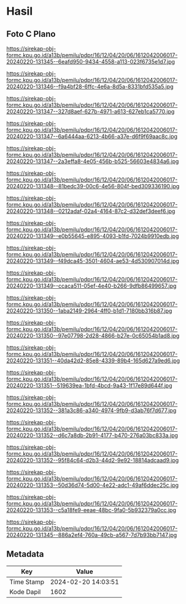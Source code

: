 # Hasil

## Foto C Plano

https://sirekap-obj-formc.kpu.go.id/a13b/pemilu/pdpr/16/12/04/20/06/1612042006017-20240220-131345--6eafd950-9434-4558-a113-023f6735e1d7.jpg

https://sirekap-obj-formc.kpu.go.id/a13b/pemilu/pdpr/16/12/04/20/06/1612042006017-20240220-131346--f9a4bf28-6ffc-4e6a-8d5a-8331bfd535a5.jpg

https://sirekap-obj-formc.kpu.go.id/a13b/pemilu/pdpr/16/12/04/20/06/1612042006017-20240220-131347--327d8aef-627b-4971-a613-627eb1ca5770.jpg

https://sirekap-obj-formc.kpu.go.id/a13b/pemilu/pdpr/16/12/04/20/06/1612042006017-20240220-131347--6a6444aa-6213-4b66-a37e-d6f9f69aac8c.jpg

https://sirekap-obj-formc.kpu.go.id/a13b/pemilu/pdpr/16/12/04/20/06/1612042006017-20240220-131347--2a3effa8-4e05-456b-b525-56603e4834a6.jpg

https://sirekap-obj-formc.kpu.go.id/a13b/pemilu/pdpr/16/12/04/20/06/1612042006017-20240220-131348--81bedc39-00c6-4e56-804f-bed309336190.jpg

https://sirekap-obj-formc.kpu.go.id/a13b/pemilu/pdpr/16/12/04/20/06/1612042006017-20240220-131348--0212adaf-02a4-4164-87c2-d32def3deef6.jpg

https://sirekap-obj-formc.kpu.go.id/a13b/pemilu/pdpr/16/12/04/20/06/1612042006017-20240220-131349--e0b55645-e895-4093-b1fd-7024b9910edb.jpg

https://sirekap-obj-formc.kpu.go.id/a13b/pemilu/pdpr/16/12/04/20/06/1612042006017-20240220-131349--f49dca45-3501-4604-ae53-4d530907014d.jpg

https://sirekap-obj-formc.kpu.go.id/a13b/pemilu/pdpr/16/12/04/20/06/1612042006017-20240220-131349--ccaca511-05ef-4e40-b266-9dfb86499657.jpg

https://sirekap-obj-formc.kpu.go.id/a13b/pemilu/pdpr/16/12/04/20/06/1612042006017-20240220-131350--1aba2149-2964-4ff0-b1d1-7180bb316b87.jpg

https://sirekap-obj-formc.kpu.go.id/a13b/pemilu/pdpr/16/12/04/20/06/1612042006017-20240220-131350--97e07798-2d28-4866-b27e-0c65054b1ad8.jpg

https://sirekap-obj-formc.kpu.go.id/a13b/pemilu/pdpr/16/12/04/20/06/1612042006017-20240220-131351--40da42d2-85e8-4339-89b4-165d627a9ed6.jpg

https://sirekap-obj-formc.kpu.go.id/a13b/pemilu/pdpr/16/12/04/20/06/1612042006017-20240220-131351--519639ea-1bfd-4bcd-9a43-1f17e89d644f.jpg

https://sirekap-obj-formc.kpu.go.id/a13b/pemilu/pdpr/16/12/04/20/06/1612042006017-20240220-131352--381a3c86-a340-4974-9fb9-d3ab76f7d677.jpg

https://sirekap-obj-formc.kpu.go.id/a13b/pemilu/pdpr/16/12/04/20/06/1612042006017-20240220-131352--d6c7a8db-2b91-4177-b470-276a03bc833a.jpg

https://sirekap-obj-formc.kpu.go.id/a13b/pemilu/pdpr/16/12/04/20/06/1612042006017-20240220-131352--95f84c64-d2b3-44d2-9e92-18814adcaad9.jpg

https://sirekap-obj-formc.kpu.go.id/a13b/pemilu/pdpr/16/12/04/20/06/1612042006017-20240220-131353--50d36d74-5d00-4e22-adc1-49af6ddec25c.jpg

https://sirekap-obj-formc.kpu.go.id/a13b/pemilu/pdpr/16/12/04/20/06/1612042006017-20240220-131353--c5a18fe9-eeae-48bc-9fa0-5b932379a0cc.jpg

https://sirekap-obj-formc.kpu.go.id/a13b/pemilu/pdpr/16/12/04/20/06/1612042006017-20240220-131345--886a2ef4-760a-49cb-a567-7d7b93bb7147.jpg


## Metadata

| Key        | Value               |
| ---------- | ------------------- |
| Time Stamp | 2024-02-20 14:03:51 |
| Kode Dapil | 1602                |



